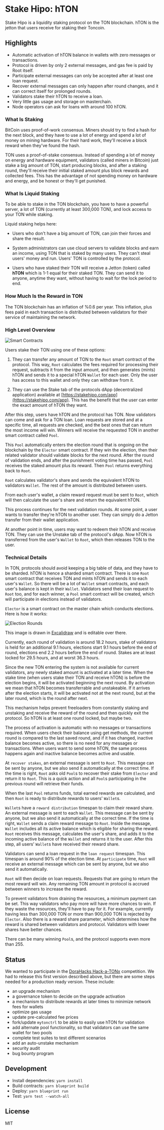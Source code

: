 # Stake Hipo: hTON

Stake Hipo is a liquidity staking protocol on the TON blockchain. hTON is the jetton that users receive for staking their Toncoin.

## Highlights

- Automatic activation of hTON balance in wallets with zero messages or transactions.
- Protocol is driven by only 2 external messages, and gas fee is paid by Root itself.
- Participate external messages can only be accepted after at least one loan request.
- Recover external messages can only happen after round changes, and it can correct itself for prolonged rounds.
- Validators stake their hTON to receive a loan.
- Very little gas usage and storage on masterchain.
- Node operators can ask for loans with around 100 hTON.

### What Is Staking

BitCoin uses proof-of-work consensus. Miners should try to find a hash for the next block, and they have to use a lot of energy and spend a lot of money on mining hardware. For their hard work, they'll receive a block reward when they've found the hash.

TON uses a proof-of-stake consensus. Instead of spending a lot of money on energy and hardware equipment, validators (called miners in Bitcoin) just stake a big amount of TON, start producing blocks, and after a staking round, they'll receive their initial staked amount plus block rewards and collected fees. This has the advantage of not spending money on hardware and energy, and be honest or they'll get punished.

### What Is Liquid Staking

To be able to stake in the TON blockchain, you have to have a powerful server, a lot of TON (currently at least 300,000 TON), and lock access to your TON while staking.

Liquid staking helps here:

- Users who don't have a big amount of TON, can join their forces and share the result.

- System administrators can use cloud servers to validate blocks and earn an income, using TON that is staked by many users. They can't steal users' money and run. Users' TON is controlled by the protocol.

- Users who have staked their TON will receive a Jetton (token) called **hTON** which is 1-1 equal for their staked TON. They can send it to anyone, anytime they want, without having to wait for the lock period to end.

### How Much Is the Reward in TON

The TON blockchain has an inflation of %0.6 per year. This inflation, plus fees paid in each transaction is distributed between validators for their service of maintaining the network.

### High Level Overview

![Smart Contracts](smart-contracts.excalidraw.png)

Users stake their TON using one of these options:

1. They can transfer any amount of TON to the `Root` smart contract of the protocol. This way, `Root` calculates the fees required for processing their request, subtracts it from the input amount, and then generates (mints) hTON and sends it to a special hTON `Wallet` for each user. Only the user has access to this wallet and only they can withdraw from it.

2. They can use the Stake tab of the protocols dApp (decentralized application) available at [https://stakehipo.com/app](https://stakehipo.com/app). This has the benefit that the user can enter the exact amount of hTON they want.

After this step, users have hTON and the protocol has TON. Now validators can come and ask for a TON loan. Loan requests are stored and at a specific time, all requests are checked, and the best ones that can return the most income will win. Winners will receive the requested TON in another smart contract called `Pool`.

This `Pool` automatically enters the election round that is ongoing on the blockchain by the `Elector` smart contract. If they win the election, then their related validator should validate blocks for the next round. After the round of validation ends, and after the punishment voting time has passed, `Pool` receives the staked amount plus its reward. Then `Pool` returns everything back to `Root`.

`Root` calculates validator's share and sends the equivalent hTON to validators `Wallet`. The rest of the amount is distributed between users.

From each user's wallet, a claim reward request must be sent to `Root`, which will then calculate the user's share and return the equivalent hTON.

This process continues for the next validation rounds. At some point, a user wants to transfer they're hTON to another user. They can simply do a Jetton transfer from their wallet application.

At another point in time, users may want to redeem their hTON and receive TON. They can use the Unstake tab of the protocol's dApp. Now hTON is transferred from the user's `Wallet` to `Root`, which then releases TON to the user.

### Technical Details

In TON, protocols should avoid keeping a big table of data, and they have to be sharded. hTON is hence a sharded smart contract. There is one `Root` smart contract that receives TON and mints hTON and sends it to each user's `Wallet`. So there will be a lot of `Wallet` smart contracts, and each user's balance is kept in their `Wallet`. Validators send their loan request to `Root` too, and for each winner, a `Pool` smart contract will be created, which will participate in elections instead of validators.

`Elector` is a smart contract on the master chain which conducts elections. Here is how it works:

![Election Rounds](election-rounds.excalidraw.png)

This image is drawn in [Excalidraw](https://excalidraw.com) and is editable over there.

Currently, each round of validation is around 18.2 hours, stake of validators is held for an additional 9.1 hours, elections start 9.1 hours before the end of round, elections end 2.2 hours before the end of round. Stakes are at least locked for 29.5 hours, and at worst 36.3 hours.

Since the new TON entering the system is not available for current validators, any newly staked amount is activated at a later time. When the stake time (when users stake their TON and receive hTON) is before the election begins, it will be activated beginning the next round. By activation we mean that hTON becomes transferrable and unstakeable. If it arrives after the election starts, it will be activated not at the next round, but at the later round, which is the round after next.

This mechanism helps prevent freeloaders from constantly staking and unstaking and receive the reward of the round and then quickly exit the protocol. So hTON is at least one round locked, but maybe two.

The process of activation is automatic with no messages or transactions required. When users check their balance using get methods, the current round is compared to the last saved round, and if it has changed, inactive balance becomes active, so there is no need for any messages or transactions. When users want to send some hTON, the same process happens again and inactive balance becomes active and usable.

At `recover stakes`, an external message is sent to `Root`. This message can be sent by anyone, but we also send it automatically at the correct time. If the time is right, `Root` asks old `Pool`s to recover their stake from `Elector` and return it to `Root`. This is a quick action and all `Pool`s participating in the previous round will retrieve their funds.

When the last `Pool` returns funds, total earned rewards are calculated, and then `Root` is ready to distribute rewards to users' `Wallet`s.

`Wallet`s have a `reward distribution` timespan to claim their reward share. An external message is sent to each `Wallet`. This message can be sent by anyone, but we also send it automatically at the correct time. If the time is right, `Wallet` sends a claim reward message to `Root`. Inside the message, `Wallet` includes all its active balance which is eligible for sharing the reward. `Root` receives this message, calculates the user's share, and adds it to the incoming active balance of the `Wallet` and returns it to the user. After this step, all users' `Wallet`s have received their reward share.

Validators can send a loan request in the `loan request` timespan. This timespan is around 90% of the election time. At `participate` time, `Root` will receive an external message which can be sent by anyone, but we also send it automatically.

`Root` will then decide on loan requests. Requests that are going to return the most reward will win. Any remaining TON amount in protocol is accrued between winners to increase the reward.

To prevent validators from draining the resources, a minimum payment can be set. This way validators who pay more will have more chances to win. If they waste the resources, they'll have to pay for it. For example, currently having less than 300,000 TON or more than 900,000 TON is rejected by `Elector`. Also there is a reward share parameter, which determines how the reward is shared between validators and protocol. Validators with lower shares have better chances.

There can be many winning `Pool`s, and the protocol supports even more than 255.

## Status

We wanted to participate in the [DoraHacks Hack-a-TONx](https://dorahacks.io/hackathon/hack-a-tonx/) competition. We had to release this first version described above, but there are some steps needed for a production ready version. These include:

- an upgrade mechanism
- a governance token to decide on the upgrade activation
- a mechanism to distribute rewards at later times to minimize network fees for wallets
- optimize gas usage
- update pre-calculated fee prices
- fork/update `mytonctrl` to be able to easily use hTON for validation
- add alternate pool functionality, so that validators can use the same wallet for two pools
- complete test suites to test different scenarios
- add an auto-unstake mechanism
- security audit
- bug bounty program

## Development

- Install dependencies: `yarn install`
- Build contracts: `yarn blueprint build`
- Deploy: `yarn blueprint run`
- Test: `yarn test --watch-all`

## License

MIT
